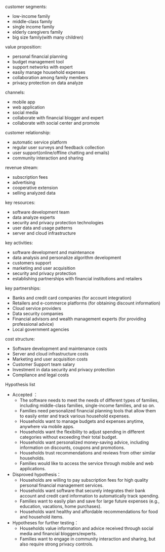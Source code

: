 customer segments:

* low-income family  
* middle-class family  
* single income family  
* elderly caregivers family  
* big size family(with many children)

value proposition:

* personal financial planning  
* budget management tool  
* support networks with expert  
* easily manage household expenses  
* collaboration among family members  
* privacy protection on data analyze

channels:

* mobile app  
* web application  
* social media  
* collaborate with financial blogger and expert  
* collaborate with social center and promote

customer relationship:

* automatic service platform  
* regular user surveys and feedback collection  
* user support(online/offline chatting and emails)  
* community interaction and sharing

revenue stream:

* subscription fees  
* advertising  
* cooperative extension  
* selling analyzed data

key resources:

* software development team  
* data analyze experts  
* security and privacy protection technologies  
* user data and usage patterns  
* server and cloud infrastructure

key activities:

* software development and maintenance  
* data analysis and personalize algorithm development  
* customers support  
* marketing and user acquisition  
* security and privacy protection  
* establishing partnerships with financial institutions and retailers

key partnerships:

* Banks and credit card companies (for account integration)  
* Retailers and e-commerce platforms (for obtaining discount information)  
* Cloud service providers  
* Data security companies  
* Financial advisors and wealth management experts (for providing professional advice)  
* Local government agencies

cost structure:

* Software development and maintenance costs  
* Server and cloud infrastructure costs  
* Marketing and user acquisition costs  
* Customer Support team salary  
* Investment in data security and privacy protection  
* Compliance and legal costs

Hypothesis list

- Accepted ：  
  * The software needs to meet the needs of different types of families, including middle-class families, single-income families, and so on.  
  * Families need personalized financial planning tools that allow them to easily enter and track various household expenses.  
  * Households want to manage budgets and expenses anytime, anywhere via mobile apps.  
  * Households want the flexibility to adjust spending in different categories without exceeding their total budget.  
  * Households want personalized money-saving advice, including information on discounts, coupons and promotions.  
  * Households trust recommendations and reviews from other similar households.  
  * Families would like to access the service through mobile and web applications.  
- Disproved hypothesis：  
  * Households are willing to pay subscription fees for high quality personal financial management services.  
  * Households want software that securely integrates their bank account and credit card information to automatically track spending.  
  * Families want to easily plan and save for large future expenses (e.g., education, vacations, home purchases).  
  * Households want healthy and affordable recommendations for food and household items.  
- Hypotheses for further testing：  
  * Households value information and advice received through social media and financial bloggers/experts.  
  * Families want to engage in community interaction and sharing, but also require strong privacy controls.

